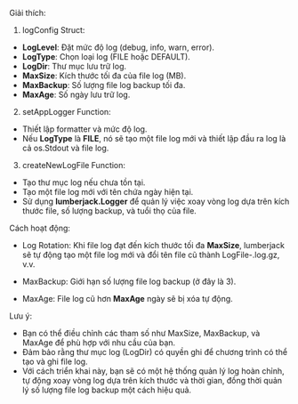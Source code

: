 
Giải thích:
1. logConfig Struct:
- **LogLevel**: Đặt mức độ log (debug, info, warn, error).
- **LogType**: Chọn loại log (FILE hoặc DEFAULT).
- **LogDir**: Thư mục lưu trữ log.
- **MaxSize**: Kích thước tối đa của file log (MB).
- **MaxBackup**: Số lượng file log backup tối đa.
- **MaxAge**: Số ngày lưu trữ log.

2. setAppLogger Function:
- Thiết lập formatter và mức độ log.
- Nếu **LogType** là **FILE**, nó sẽ tạo một file log mới và thiết lập đầu ra log là cả os.Stdout và file log.

3. createNewLogFile Function:
- Tạo thư mục log nếu chưa tồn tại.
- Tạo một file log mới với tên chứa ngày hiện tại.
- Sử dụng **lumberjack.Logger** để quản lý việc xoay vòng log dựa trên kích thước file, số lượng backup, và tuổi thọ của file.

Cách hoạt động:
- Log Rotation: Khi file log đạt đến kích thước tối đa **MaxSize**, lumberjack sẽ tự động tạo một file log mới và đổi tên file cũ thành LogFile-<date>.log.gz, v.v.

- MaxBackup: Giới hạn số lượng file log backup (ở đây là 3).

- MaxAge: File log cũ hơn **MaxAge** ngày sẽ bị xóa tự động.

Lưu ý:
- Bạn có thể điều chỉnh các tham số như MaxSize, MaxBackup, và MaxAge để phù hợp với nhu cầu của bạn.
- Đảm bảo rằng thư mục log (LogDir) có quyền ghi để chương trình có thể tạo và ghi file log.
- Với cách triển khai này, bạn sẽ có một hệ thống quản lý log hoàn chỉnh, tự động xoay vòng log dựa trên kích thước và thời gian, đồng thời quản lý số lượng file log backup một cách hiệu quả.
